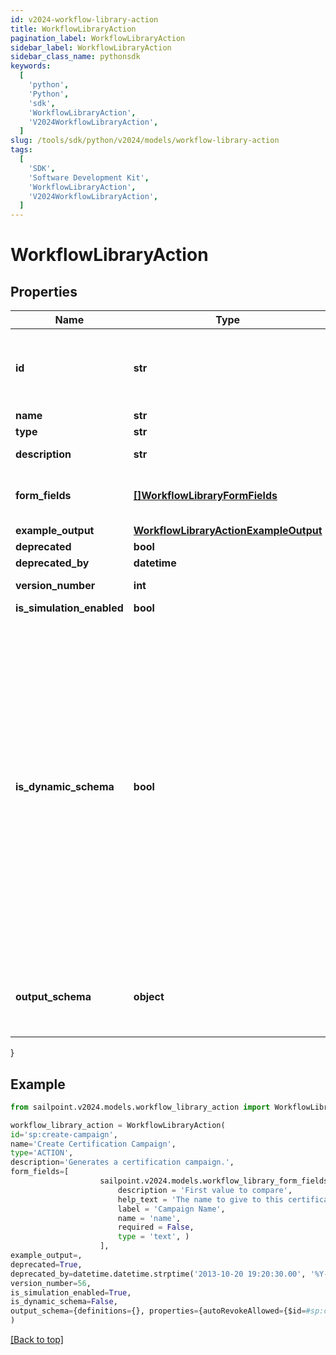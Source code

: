 ```yaml
---
id: v2024-workflow-library-action
title: WorkflowLibraryAction
pagination_label: WorkflowLibraryAction
sidebar_label: WorkflowLibraryAction
sidebar_class_name: pythonsdk
keywords:
  [
    'python',
    'Python',
    'sdk',
    'WorkflowLibraryAction',
    'V2024WorkflowLibraryAction',
  ]
slug: /tools/sdk/python/v2024/models/workflow-library-action
tags:
  [
    'SDK',
    'Software Development Kit',
    'WorkflowLibraryAction',
    'V2024WorkflowLibraryAction',
  ]
---
```


# WorkflowLibraryAction

## Properties

| Name | Type | Description | Notes |
| --- | --- | --- | --- |
| **id** | **str** | Action ID. This is a static namespaced ID for the action | [optional] |
| **name** | **str** | Action Name | [optional] |
| **type** | **str** | Action type | [optional] |
| **description** | **str** | Action Description | [optional] |
| **form_fields** | [**[]WorkflowLibraryFormFields**](workflow-library-form-fields) | One or more inputs that the action accepts | [optional] |
| **example_output** | [**WorkflowLibraryActionExampleOutput**](workflow-library-action-example-output) |  | [optional] |
| **deprecated** | **bool** |  | [optional] |
| **deprecated_by** | **datetime** |  | [optional] |
| **version_number** | **int** | Version number | [optional] |
| **is_simulation_enabled** | **bool** |  | [optional] |
| **is_dynamic_schema** | **bool** | Determines whether the dynamic output schema is returned in place of the action's output schema. The dynamic schema lists non-static properties, like properties of a workflow form where each form has different fields. These will be provided dynamically based on available form fields. | [optional] [default to False] |
| **output_schema** | **object** | Defines the output schema, if any, that this action produces. | [optional] |

}

## Example

```python
from sailpoint.v2024.models.workflow_library_action import WorkflowLibraryAction

workflow_library_action = WorkflowLibraryAction(
id='sp:create-campaign',
name='Create Certification Campaign',
type='ACTION',
description='Generates a certification campaign.',
form_fields=[
                    sailpoint.v2024.models.workflow_library_form_fields.WorkflowLibraryFormFields(
                        description = 'First value to compare',
                        help_text = 'The name to give to this certification campaign.',
                        label = 'Campaign Name',
                        name = 'name',
                        required = False,
                        type = 'text', )
                    ],
example_output=,
deprecated=True,
deprecated_by=datetime.datetime.strptime('2013-10-20 19:20:30.00', '%Y-%m-%d %H:%M:%S.%f'),
version_number=56,
is_simulation_enabled=True,
is_dynamic_schema=False,
output_schema={definitions={}, properties={autoRevokeAllowed={$id=#sp:create-campaign/autoRevokeAllowed, default=true, examples=[false], title=autoRevokeAllowed, type=boolean}, deadline={$id=#sp:create-campaign/deadline, default=, examples=[2020-12-25T06:00:00.468Z], format=date-time, pattern=^.*$, title=deadline, type=string}, description={$id=#sp:create-campaign/description, default=, examples=[A review of everyone's access by their manager.], pattern=^.*$, title=description, type=string}, emailNotificationEnabled={$id=#sp:create-campaign/emailNotificationEnabled, default=true, examples=[false], title=emailNotificationEnabled, type=boolean}, filter={$id=#sp:create-campaign/filter, properties={id={$id=#sp:create-campaign/filter/id, default=, examples=[e0adaae69852e8fe8b8a3d48e5ce757c], pattern=^.*$, title=id, type=string}, type={$id=#sp:create-campaign/filter/type, default=, examples=[CAMPAIGN_FILTER], pattern=^.*$, title=type, type=string}}, title=filter, type=object}, id={$id=#sp:create-campaign/id, default=, examples=[2c918086719eec070171a7e3355a360a], pattern=^.*$, title=id, type=string}, name={$id=#sp:create-campaign/name, default=, examples=[Manager Review], pattern=^.*$, title=name, type=string}, recommendationsEnabled={$id=#sp:create-campaign/recommendationsEnabled, default=true, examples=[false], title=recommendationEnabled, type=boolean}, type={$id=#sp:create-campaign/type, default=, examples=[MANAGER], pattern=^.*$, title=type, type=string}}, title=sp:create-campaign, type=object}
)

```

[[Back to top]](#)
